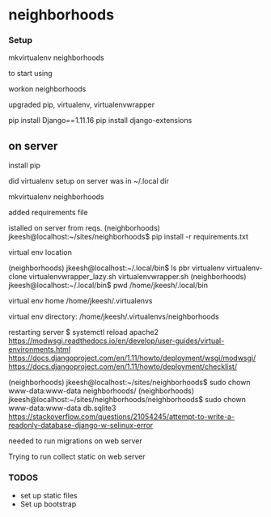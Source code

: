 # neighborhoods




### Setup

mkvirtualenv neighborhoods

to start using

workon neighborhoods


upgraded pip, virtualenv, virtualenvwrapper


pip install Django==1.11.16
pip install django-extensions

## on server

install pip 

did virtualenv setup on server
was in ~/.local dir

mkvirtualenv neighborhoods

added requirements file 

istalled on server from reqs.
(neighborhoods) jkeesh@localhost:~/sites/neighborhoods$ pip install -r requirements.txt 

virtual env location

(neighborhoods) jkeesh@localhost:~/.local/bin$ ls
pbr  virtualenv  virtualenv-clone  virtualenvwrapper_lazy.sh  virtualenvwrapper.sh
(neighborhoods) jkeesh@localhost:~/.local/bin$ pwd
/home/jkeesh/.local/bin

virtual env home /home/jkeesh/.virtualenvs

virtual env directory: /home/jkeesh/.virtualenvs/neighborhoods

restarting server
$ systemctl reload apache2
https://modwsgi.readthedocs.io/en/develop/user-guides/virtual-environments.html
https://docs.djangoproject.com/en/1.11/howto/deployment/wsgi/modwsgi/
https://docs.djangoproject.com/en/1.11/howto/deployment/checklist/

(neighborhoods) jkeesh@localhost:~/sites/neighborhoods$ sudo chown www-data:www-data neighborhoods/
(neighborhoods) jkeesh@localhost:~/sites/neighborhoods/neighborhoods$ sudo chown www-data:www-data db.sqlite3 
https://stackoverflow.com/questions/21054245/attempt-to-write-a-readonly-database-django-w-selinux-error

needed to run migrations on web server

Trying to run collect static on web server


### TODOS

- set up static files
- Set up bootstrap
